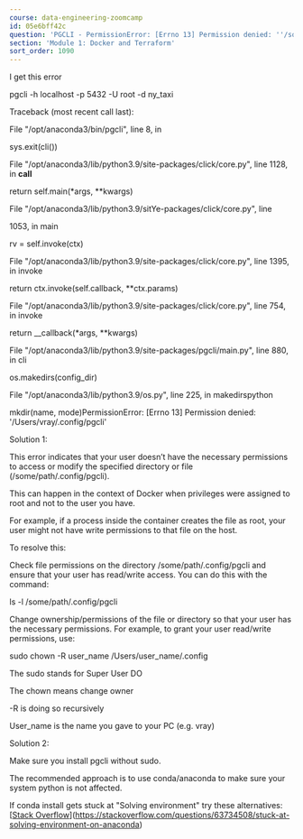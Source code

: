 ```yaml
---
course: data-engineering-zoomcamp
id: 05e6bff42c
question: 'PGCLI - PermissionError: [Errno 13] Permission denied: ''/some/path/.config/pgcli'''
section: 'Module 1: Docker and Terraform'
sort_order: 1090
---
```


I get this error

pgcli -h localhost -p 5432 -U root -d ny_taxi

Traceback (most recent call last):

File "/opt/anaconda3/bin/pgcli", line 8, in <module>

sys.exit(cli())

File "/opt/anaconda3/lib/python3.9/site-packages/click/core.py", line 1128, in __call__

return self.main(*args, **kwargs)

File "/opt/anaconda3/lib/python3.9/sitYe-packages/click/core.py", line

1053, in main

rv = self.invoke(ctx)

File "/opt/anaconda3/lib/python3.9/site-packages/click/core.py", line 1395, in invoke

return ctx.invoke(self.callback, **ctx.params)

File "/opt/anaconda3/lib/python3.9/site-packages/click/core.py", line 754, in invoke

return __callback(*args, **kwargs)

File "/opt/anaconda3/lib/python3.9/site-packages/pgcli/main.py", line 880, in cli

os.makedirs(config_dir)

File "/opt/anaconda3/lib/python3.9/os.py", line 225, in makedirspython

mkdir(name, mode)PermissionError: [Errno 13] Permission denied: '/Users/vray/.config/pgcli'

Solution 1:

This error indicates that your user doesn’t have the necessary permissions to access or modify the specified directory or file (/some/path/.config/pgcli).

This can happen in the context of Docker when privileges were assigned to root and not to the user you have.

For example, if a process inside the container creates the file as root, your user might not have write permissions to that file on the host.

To resolve this:

Check file permissions on the directory /some/path/.config/pgcli and ensure that your user has read/write access. You can do this with the command:

ls -l /some/path/.config/pgcli

Change ownership/permissions of the file or directory so that your user has the necessary permissions. For example, to grant your user read/write permissions, use:

sudo chown -R user_name /Users/user_name/.config

The sudo stands for Super User DO

The chown means change owner

-R is doing so recursively

User_name is the name you gave to your PC (e.g. vray)

Solution 2:

Make sure you install pgcli without sudo.

The recommended approach is to use conda/anaconda to make sure your system python is not affected.

If conda install gets stuck at "Solving environment" try these alternatives: [[Stack Overflow](https://stackoverflow.com/questions/63734508/stuck-at-solving-environment-on-anaconda)](https://stackoverflow.com/questions/63734508/stuck-at-solving-environment-on-anaconda)

